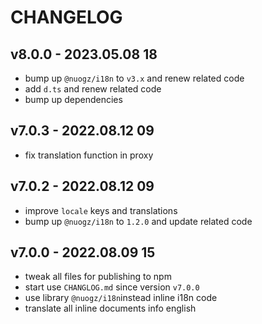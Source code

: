 # CHANGELOG

## v8.0.0 - 2023.05.08 18
* bump up `@nuogz/i18n` to `v3.x` and renew related code
* add `d.ts` and renew related code
* bump up dependencies


## v7.0.3 - 2022.08.12 09
* fix translation function in proxy


## v7.0.2 - 2022.08.12 09
* improve `locale` keys and translations
* bump up `@nuogz/i18n` to `1.2.0` and update related code


## v7.0.0 - 2022.08.09 15
* tweak all files for publishing to npm
* start use `CHANGLOG.md` since version `v7.0.0`
* use library `@nuogz/i18n`instead inline i18n code
* translate all inline documents info english
